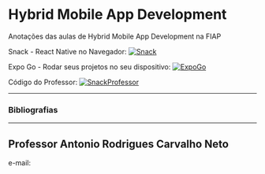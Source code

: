 # Hybrid Mobile App Development

Anotações das aulas de Hybrid Mobile App Development na FIAP

Snack - React Native no Navegador: <a href="https://snack.expo.dev/" target="_blank" rel="noopener noreferrer"><img src="https://img.shields.io/badge/Snack-purple" alt="Snack"></a>

Expo Go - Rodar seus projetos no seu dispositivo: <a href="https://expo.dev/client" target="_blank" rel="noopener noreferrer"><img src="https://img.shields.io/badge/ExpoGo-blue" alt="ExpoGo"></a>

Código do Professor: <a href="https://snack.expo.dev/@profantonio/2tdst-aula1-ex1" target="_blank" rel="noopener noreferrer"><img src="https://img.shields.io/badge/Snack-Professor-purple" alt="SnackProfessor"></a>

---

### Bibliografias

---

## Professor Antonio Rodrigues Carvalho Neto

e-mail: